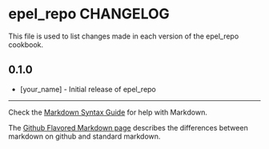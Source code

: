 epel_repo CHANGELOG
===================

This file is used to list changes made in each version of the epel_repo cookbook.

0.1.0
-----
- [your_name] - Initial release of epel_repo

- - -
Check the [Markdown Syntax Guide](http://daringfireball.net/projects/markdown/syntax) for help with Markdown.

The [Github Flavored Markdown page](http://github.github.com/github-flavored-markdown/) describes the differences between markdown on github and standard markdown.
